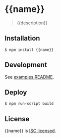 
# {{name}}

  > {{description}}

## Installation

    $ npm install {{name}}

## Development

  See [examples README](examples/README.md).

## Deploy

    $ npm run-script build

## License

  {{name}} is [ISC licensed](LICENSE).
